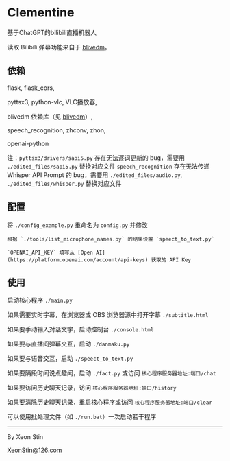 # Clementine

基于ChatGPT的bilibili直播机器人

读取 Bilibili 弹幕功能来自于 [blivedm](https://github.com/xfgryujk/blivedm)。

## 依赖

flask, flask_cors,

pyttsx3, python-vlc, VLC播放器,

blivedm 依赖库（见 [blivedm](https://github.com/xfgryujk/blivedm)）,

speech_recognition, zhconv, zhon,

openai-python

注：`pyttsx3/drivers/sapi5.py` 存在无法逐词更新的 bug，需要用 `./edited_files/sapi5.py` 替换对应文件
`speech_recognition` 存在无法传递 Whisper API Prompt 的 bug，需要用 `./edited_files/audio.py`, `./edited_files/whisper.py` 替换对应文件

## 配置

将 `./config_example.py` 重命名为 `config.py` 并修改

    根据 `./tools/list_microphone_names.py` 的结果设置 `speect_to_text.py`

    `OPENAI_API_KEY` 填写从 [Open AI](https://platform.openai.com/account/api-keys) 获取的 API Key

## 使用

启动核心程序 `./main.py`

如果需要实时字幕，在浏览器或 OBS 浏览器源中打开字幕 `./subtitle.html`

如果要手动输入对话文字，启动控制台 `./console.html`

如果要与直播间弹幕交互，启动 `./danmaku.py`

如果要与语音交互，启动 `./speect_to_text.py`

如果要隔段时间说点趣闻，启动 `./fact.py` 或访问 `核心程序服务器地址:端口/chat`

如果要访问历史聊天记录，访问 `核心程序服务器地址:端口/history`

如果要清除历史聊天记录，重启核心程序或访问 `核心程序服务器地址:端口/clear`

可以使用批处理文件（如 `./run.bat`）一次启动若干程序

---

By Xeon Stin

XeonStin@126.com
